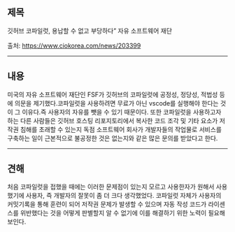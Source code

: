 ## 제목
깃허브 코파일럿, 용납할 수 없고 부당하다” 자유 소프트웨어 재단

출처: <https://www.ciokorea.com/news/203399>
***
## 내용
미국의 자유 소프트웨어 재단인 FSF가 깃허브의 코파일럿에 공정성, 정당성, 적법성 등에 의문을 제기했다.코파일럿을 사용하려면 무료가 아닌 
vscode를 실행해야 한다는 것이 그 이유다.즉 사용자의 자유를 뺏을 수 있기 때문이다. 또한 코파일럿을 사용하고자 하는 다른 사람들은 깃허브 호스팅 
리포지토리에서 복사한 코드 조각 및 기타 요소가 저작권 침해를 초래할 수 있는지 독점 소프트웨어 회사가 개발자들의 작업물로 서비스를 구축하는 일이 
근본적으로 불공정한 것은 없는지와 같은 많은 문의를 받았다고 한다.
***
## 견해
처음 코파일럿을 접했을 때에는 이러한 문제점이 있는지 모르고 사용한자가 원해서 사용했기에 사용자, 즉 개발자의 잘못이 좀 더 크다 생각했었다. 
코파일럿 자체가 사용자의 커밋기록을 통해 훈련이 되어 저작권 문제가 발생할 수 있으며 자동 작성 코드가 라이센스를 위반했다는 것을 어떻게 판별할지 알 수 없기에
 이를 해결하기 위한 노력이 필요해 보인다.

